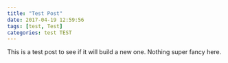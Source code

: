 ```yaml
---
title: "Test Post"
date: 2017-04-19 12:59:56
tags: [test, Test]
categories: test TEST
---
```


This is a test post to see if it will build a new one. Nothing super fancy here.
